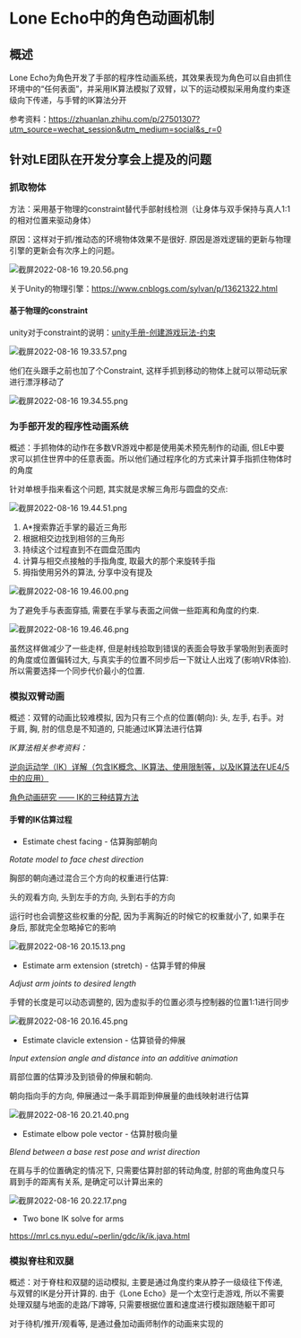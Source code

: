 # Lone Echo中的角色动画机制

## 概述

Lone Echo为角色开发了手部的程序性动画系统，其效果表现为角色可以自由抓住环境中的“任何表面”，并采用IK算法模拟了双臂，以下的运动模拟采用角度约束逐级向下传递，与手臂的IK算法分开

参考资料：<https://zhuanlan.zhihu.com/p/27501307?utm_source=wechat_session&utm_medium=social&s_r=0>

## 针对LE团队在开发分享会上提及的问题

### 抓取物体

方法：采用基于物理的constraint替代手部射线检测（让身体与双手保持与真人1:1的相对位置来驱动身体）

原因：这样对于抓/推动态的环境物体效果不是很好. 原因是游戏逻辑的更新与物理引擎的更新会有次序上的问题。

![截屏2022-08-16 19.20.56.png](https://s2.loli.net/2022/09/22/WCqxkPj62bdcrgn.png)

关于Unity的物理引擎：<https://www.cnblogs.com/sylvan/p/13621322.html>

#### 基于物理的constraint

unity对于constraint的说明：[unity手册-创建游戏玩法-约束](https://docs.unity3d.com/cn/2020.3/Manual/Constraints.html)

![截屏2022-08-16 19.33.57.png](https://s2.loli.net/2022/09/22/gPSNABC2UizbQhq.png)

他们在头跟手之前也加了个Constraint, 这样手抓到移动的物体上就可以带动玩家进行漂浮移动了

![截屏2022-08-16 19.34.55.png](https://s2.loli.net/2022/09/22/81rK5twTELHQlf4.png)


### 为手部开发的程序性动画系统

概述：手抓物体的动作在多数VR游戏中都是使用美术预先制作的动画, 但LE中要求可以抓住世界中的任意表面。所以他们通过程序化的方式来计算手指抓住物体时的角度

针对单根手指来看这个问题, 其实就是求解三角形与圆盘的交点:

![截屏2022-08-16 19.44.51.png](https://s2.loli.net/2022/09/22/jXsUaRbl6VFAKvT.png)

1. A*搜索靠近手掌的最近三角形
2. 根据相交边找到相邻的三角形
3. 持续这个过程直到不在圆盘范围内
4. 计算与相交点接触的手指角度, 取最大的那个来旋转手指
5. 拇指使用另外的算法, 分享中没有提及

![截屏2022-08-16 19.46.00.png](https://s2.loli.net/2022/09/22/D8FyKcwH1WzCS4Q.png)

为了避免手与表面穿插, 需要在手掌与表面之间做一些距离和角度的约束.

![截屏2022-08-16 19.46.46.png](https://s2.loli.net/2022/09/22/dXVZQsOPForwpmn.png)

虽然这样做减少了一些走样, 但是射线拾取到错误的表面会导致手掌吸附到表面时的角度或位置偏转过大, 与真实手的位置不同步后一下就让人出戏了(影响VR体验). 所以需要选择一个同步代价最小的位置.

### 模拟双臂动画

概述：双臂的动画比较难模拟, 因为只有三个点的位置(朝向): 头, 左手, 右手。对于肩, 胸, 肘的信息是不知道的, 只能通过IK算法进行估算

*IK算法相关参考资料：*

  [逆向运动学（IK）详解（包含IK概念、IK算法、使用限制等，以及IK算法在UE4/5中的应用）](https://zhuanlan.zhihu.com/p/499405167)

  [角色动画研究 —— IK的三种结算方法](https://blog.csdn.net/noahzuo/article/details/53908141)

#### 手臂的IK估算过程

- Estimate chest facing - 估算胸部朝向

*Rotate model to face chest direction*

胸部的朝向通过混合三个方向的权重进行估算: 

头的观看方向, 头到左手的方向, 头到右手的方向 

运行时也会调整这些权重的分配, 因为手离胸近的时候它的权重就小了, 如果手在身后, 那就完全忽略掉它的影响

![截屏2022-08-16 20.15.13.png](https://s2.loli.net/2022/09/22/Z5v1xDEHScAT7Wr.png)

- Estimate arm extension (stretch) - 估算手臂的伸展

*Adjust arm joints to desired length*

手臂的长度是可以动态调整的, 因为虚拟手的位置必须与控制器的位置1:1进行同步

![截屏2022-08-16 20.16.45.png](https://s2.loli.net/2022/09/22/Ecp5KUzJ9sBj2Hd.png)

- Estimate clavicle extension - 估算锁骨的伸展

*Input extension angle and distance into an additive animation*

肩部位置的估算涉及到锁骨的伸展和朝向. 

朝向指向手的方向, 伸展通过一条手肩距到伸展量的曲线映射进行估算

![截屏2022-08-16 20.21.40.png](https://s2.loli.net/2022/09/22/4vBEoWmHiUI98T2.png)

- Estimate elbow pole vector - 估算肘极向量

*Blend between a base rest pose and wrist direction*

在肩与手的位置确定的情况下, 只需要估算肘部的转动角度, 肘部的弯曲角度只与肩到手的距离有关系, 是确定可以计算出来的

![截屏2022-08-16 20.22.17.png](https://s2.loli.net/2022/09/22/3fTQkqgGlER4BYe.png)

- Two bone IK solve for arms

<https://mrl.cs.nyu.edu/~perlin/gdc/ik/ik.java.html>



### 模拟脊柱和双腿

概述：对于脊柱和双腿的运动模拟, 主要是通过角度约束从脖子一级级往下传递, 与双臂的IK是分开计算的. 由于《Lone Echo》是一个太空行走游戏, 所以不需要处理双腿与地面的走路/下蹲等, 只需要根据位置和速度进行模拟跟随躯干即可

对于待机/推开/观看等, 是通过叠加动画师制作的动画来实现的